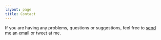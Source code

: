 ```yaml
---
layout: page
title: Contact
---
```


If you are having any problems, questions or suggestions, feel free to [send me an email](mailto:dheeraj98reddy@gmail.com) or tweet at me.
